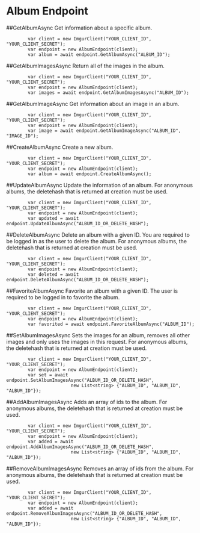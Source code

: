 # Album Endpoint

##GetAlbumAsync
Get information about a specific album.

            var client = new ImgurClient("YOUR_CLIENT_ID", "YOUR_CLIENT_SECRET");
			var endpoint = new AlbumEndpoint(client);
			var album = await endpoint.GetAlbumAsync("ALBUM_ID");
			
##GetAlbumImagesAsync
Return all of the images in the album.

            var client = new ImgurClient("YOUR_CLIENT_ID", "YOUR_CLIENT_SECRET");
			var endpoint = new AlbumEndpoint(client);
			var images = await endpoint.GetAlbumImagesAsync("ALBUM_ID");

##GetAlbumImageAsync
Get information about an image in an album.

            var client = new ImgurClient("YOUR_CLIENT_ID", "YOUR_CLIENT_SECRET");
			var endpoint = new AlbumEndpoint(client);
			var image = await endpoint.GetAlbumImageAsync("ALBUM_ID", "IMAGE_ID");

##CreateAlbumAsync
Create a new album.

            var client = new ImgurClient("YOUR_CLIENT_ID", "YOUR_CLIENT_SECRET");
			var endpoint = new AlbumEndpoint(client);
			var album = await endpoint.CreateAlbumAsync();

##UpdateAlbumAsync
Update the information of an album.
For anonymous albums, the deletehash that is returned at creation must be used.

            var client = new ImgurClient("YOUR_CLIENT_ID", "YOUR_CLIENT_SECRET");
			var endpoint = new AlbumEndpoint(client);
			var updated = await endpoint.UpdateAlbumAsync("ALBUM_ID_OR_DELETE_HASH");

##DeleteAlbumAsync
Delete an album with a given ID. You are required to be logged in as the user to delete the album. 
For anonymous albums, the deletehash that is returned at creation must be used.

            var client = new ImgurClient("YOUR_CLIENT_ID", "YOUR_CLIENT_SECRET");
			var endpoint = new AlbumEndpoint(client);
			var deleted = await endpoint.DeleteAlbumAsync("ALBUM_ID_OR_DELETE_HASH");
			
##FavoriteAlbumAsync
Favorite an album with a given ID. The user is required to be logged in to favorite the album.

            var client = new ImgurClient("YOUR_CLIENT_ID", "YOUR_CLIENT_SECRET");
			var endpoint = new AlbumEndpoint(client);
			var favorited = await endpoint.FavoriteAlbumAsync("ALBUM_ID");

##SetAlbumImagesAsync
Sets the images for an album, removes all other images and only uses the images in this request. 
For anonymous albums, the deletehash that is returned at creation must be used.

            var client = new ImgurClient("YOUR_CLIENT_ID", "YOUR_CLIENT_SECRET");
			var endpoint = new AlbumEndpoint(client);
			var set = await endpoint.SetAlbumImagesAsync("ALBUM_ID_OR_DELETE_HASH", 
							new List<string> {"ALBUM_ID", "ALBUM_ID", "ALBUM_ID"});

##AddAlbumImagesAsync
Adds an array of ids to the album.
For anonymous albums, the deletehash that is returned at creation must be used.

            var client = new ImgurClient("YOUR_CLIENT_ID", "YOUR_CLIENT_SECRET");
			var endpoint = new AlbumEndpoint(client);
			var added = await endpoint.AddAlbumImagesAsync("ALBUM_ID_OR_DELETE_HASH", 
							new List<string> {"ALBUM_ID", "ALBUM_ID", "ALBUM_ID"});

##RemoveAlbumImagesAsync
Removes an array of ids from the album.
For anonymous albums, the deletehash that is returned at creation must be used.

            var client = new ImgurClient("YOUR_CLIENT_ID", "YOUR_CLIENT_SECRET");
			var endpoint = new AlbumEndpoint(client);
			var added = await endpoint.RemoveAlbumImagesAsync("ALBUM_ID_OR_DELETE_HASH", 
							new List<string> {"ALBUM_ID", "ALBUM_ID", "ALBUM_ID"});